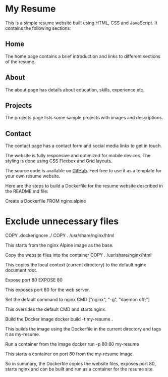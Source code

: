 # My Resume

This is a simple resume website built using HTML, CSS and JavaScript. It contains the following sections:

## Home
The home page contains a brief introduction and links to different sections of the resume.

## About
The about page has details about education, skills, experience etc.

## Projects 
The projects page lists some sample projects with images and descriptions.

## Contact
The contact page has a contact form and social media links to get in touch.

The website is fully responsive and optimized for mobile devices. The styling is done using CSS Flexbox and Grid layouts.

The source code is available on [GitHub](https://github.com/mitesh411/MyResume). Feel free to use it as a template for your own resume website.

Here are the steps to build a Dockerfile for the resume website described in the README.md file:

Create a Dockerfile
FROM nginx:alpine

# Exclude unnecessary files
COPY .dockerignore ./
COPY . /usr/share/nginx/html

This starts from the nginx Alpine image as the base.

Copy the website files into the container
COPY . /usr/share/nginx/html

This copies the local context (current directory) to the default nginx document root.

Expose port 80
EXPOSE 80

This exposes port 80 for the web server.

Set the default command to nginx
CMD ["nginx", "-g", "daemon off;"]

This overrides the default CMD and starts nginx.

Build the Docker image
docker build -t my-resume .

This builds the image using the Dockerfile in the current directory and tags it as my-resume.

Run a container from the image
docker run -p 80:80 my-resume

This starts a container on port 80 from the my-resume image.

So in summary, the Dockerfile copies the website files, exposes port 80, starts nginx and can be built and run as a container for the resume site.